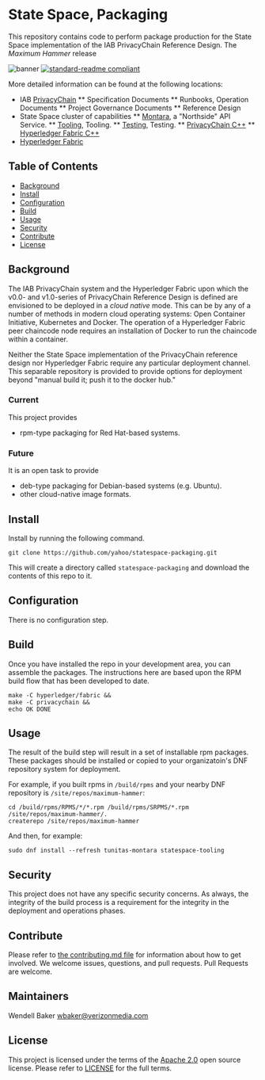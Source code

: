 # State Space, Packaging
This repository contains code to perform package production for the State Space implementation of the IAB PrivacyChain Reference Design.
The <em>Maximum Hammer</em> release 

![banner](logo.png)
[![standard-readme compliant](https://img.shields.io/badge/readme%20style-standard-brightgreen.svg?style=flat-square)](https://github.com/RichardLitt/standard-readme)

More detailed information can be found at the following locations:
* IAB [PrivacyChain](https://github.com/InteractiveAdvertisingBureau/PrivacyChain)
** Specification Documents
** Runbooks, Operation Documents
** Project Governance Documents
** Reference Design
* State Space cluster of capabilities
** [Montara](https://github.com/yahoo/tunitas-montara), a "Northside" API Service.
** [Tooling](https://github.com/yahoo/statespace-tooling), Tooling.
** [Testing](https://github.com/yahoo/statespace-testing), Testing.
** [PrivacyChain C++](https://github.com/yahoo/PrivacyChain-sdk-cxx)
** [Hyperledger Fabric C++](https://github.com/yahoo/hyperledger-fabric-sdk-cxx)
* [Hyperledger Fabric](https://github.com/hyperledger/fabric)

## Table of Contents

- [Background](#background)
- [Install](#install)
- [Configuration](#configuration)
- [Build](#build)
- [Usage](#usage)
- [Security](#security)
- [Contribute](#contribute)
- [License](#license)

## Background

The IAB PrivacyChain system and the Hyperledger Fabric upon which the v0.0- and v1.0-series of PrivacyChain Reference Design is defined are envisioned to be deployed in a <em>cloud native</em> mode.  This can be by any of a number of methods in modern cloud operating systems: Open Container Initiative, Kubernetes and Docker.  The operation of a Hyperledger Fabric peer chaincode node requires an installation of Docker to run the chaincode within a container.

Neither the State Space implementation of the PrivacyChain reference design nor Hyperledger Fabric require any particular deployment channel.  This separable repository is provided to provide options for deployment beyond "manual build it; push it to the docker hub."

### Current
This project provides
* rpm-type packaging for Red Hat-based systems.

### Future
It is an open task to provide
* deb-type packaging for Debian-based systems (e.g. Ubuntu).
* other cloud-native image formats.

## Install

Install by running the following command.

```
git clone https://github.com/yahoo/statespace-packaging.git
```
This will create a directory called `statespace-packaging` and download the contents of this repo to it.

## Configuration

There is no configuration step.

## Build

Once you have installed the repo in your development area, you can assemble the packages.
The instructions here are based upon the RPM build flow that has been developed to date.

```
make -C hyperledger/fabric &&
make -C privacychain &&
echo OK DONE
```

## Usage

The result of the build step will result in a set of installable rpm packages.  These packages should be installed or copied to your organizatoin's DNF repository system for deployment.

For example, if you built rpms in `/build/rpms` and your nearby DNF repository is `/site/repos/maximum-hammer`:
```
cd /build/rpms/RPMS/*/*.rpm /build/rpms/SRPMS/*.rpm /site/repos/maximum-hammer/.
createrepo /site/repos/maximum-hammer
```

And then, for example:
```
sudo dnf install --refresh tunitas-montara statespace-tooling
```

## Security

This project does not have any specific security concerns.  As always, the integrity of the build process is a requirement for the integrity in the deployment and operations phases.

## Contribute

Please refer to [the contributing.md file](Contributing.md) for information about how to get involved. We welcome issues, questions, and pull requests. Pull Requests are welcome.

## Maintainers
Wendell Baker <wbaker@verizonmedia.com>

## License

This project is licensed under the terms of the [Apache 2.0](LICENSE-Apache-2.0) open source license. Please refer to [LICENSE](LICENSE) for the full terms.
